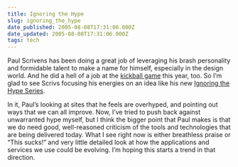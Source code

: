 ```yaml
---
title: Ignoring the Hype
slug: ignoring_the_hype
date_published: 2005-08-08T17:31:06.000Z
date_updated: 2005-08-08T17:31:06.000Z
tags: tech
---
```


Paul Scrivens has been doing a great job of leveraging his brash personality and formidable talent to make a name for himself, especially in the design world. And he did a hell of a job at the [kickball game](http://www.dashes.com/kick/) this year, too. So I’m glad to see Scrivs focusing his energies on an idea like his new [Ignoring the Hype Series](http://9rules.com/whitespace/ignoring_the_hype_series.php).

In it, Paul’s looking at sites that he feels are overhyped, and pointing out ways that we can all improve. Now, I’ve tried to push back against unwarranted hype myself, but I think the bigger point that Paul makes is that we do need good, well-reasoned criticism of the tools and technologies that are being delivered today. What I see right now is either breathless praise or “This sucks!” and very little detailed look at how the applications and services we use could be evolving. I’m hoping this starts a trend in that direction.
